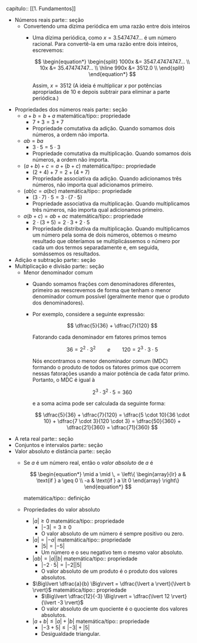 capítulo:: [[1. Fundamentos]]

- Números reais
  parte:: seção
	- Convertendo uma dízima periódica em uma razão entre dois inteiros
		- Uma dízima periódica, como $x = 3.5474747 \text{...}$ é um número racional. Para convertê-la em uma razão entre dois inteiros, escrevemos:
		  
		   $$
		   \begin{equation*}
		   \begin{split}
		   1000x &= 3547.47474747... \\
		   10x &= 35.47474747... \\
		   \hline
		   990x &= 3512.0 \\ 
		   \end{split}
		   \end{equation*}
		   $$
		  
		  Assim, $x = 3512$ (A ideia é multiplicar $x$ por potências apropriadas de 10 e depois subtrair para eliminar a parte periódica.)
- Propriedades dos números reais
  parte:: seção
	- $a + b = b + a$
	  matemática/tipo:: propriedade
		- $7 + 3 = 3 + 7$
		- Propriedade comutativa da adição. Quando somamos dois números, a ordem não importa.
	- $ab = ba$
		- $3 \cdot 5 = 5 \cdot 3$
		- Propriedade comutativa da multiplicação. Quando somamos dois números, a ordem não importa.
	- $(a + b) + c = a + (b + c)$
	  matemática/tipo:: propriedade
		- $(2 + 4) + 7 = 2 + (4 + 7)$
		- Propriedade associativa da adição. Quando adicionamos três números, não importa qual adicionamos primeiro.
	- $(ab)c = a(bc)$
	  matemática/tipo:: propriedade
		- $(3 \cdot 7) \cdot 5 = 3 \cdot (7 \cdot 5)$
		- Propriedade associativa da multiplicação. Quando multiplicamos três números, não importa qual adicionamos primeiro.
	- $a(b + c) = ab + ac$
	  matemática/tipo:: propriedade
		- $2 \cdot (3 + 5) = 2 \cdot 3 + 2 \cdot 5$
		- Propriedade distributiva da multiplicação. Quando multiplicamos um número pela soma de dois números, obtemos o mesmo resultado que obteríamos se multiplicássemos o número por cada um dos termos separadamente e, em seguida, somássemos os resultados.
- Adição e subtração
  parte:: seção
- Multiplicação e divisão
  parte:: seção
	- Menor denominador comum
		- Quando somamos frações com denominadores diferentes, primeiro as reescrevemos de forma que tenham o menor denominador comum possível (geralmente menor que o produto dos denominadores).
		- Por exemplo, considere a seguinte expressão:
		  
		  $$
		  \dfrac{5}{36} + \dfrac{7}{120}
		  $$
		  
		  Fatorando cada denominador em fatores primos temos
		  
		  $$
		  36 = 2^2 \cdot 3^2 \qquad e \qquad 120 = 2^3 \cdot 3 \cdot 5
		  $$
		  
		  Nós encontramos o menor denominador comum (MDC) formando o produto de todos os fatores primos que ocorrem nessas fatorações usando a maior potência de cada fator primo. Portanto, o MDC é igual à
		  
		  $$
		  2^3 \cdot 3 ^ 2\cdot 5 = 360
		  $$
		  
		  e a soma acima pode ser calculada da seguinte forma:
		  
		  $$
		  \dfrac{5}{36} + \dfrac{7}{120} = \dfrac{5 \cdot 10}{36 \cdot 10} + \dfrac{7 \cdot 3}{120 \cdot 3} = \dfrac{50}{360} + \dfrac{21}{360} = \dfrac{71}{360}
		  $$
- A reta real
  parte:: seção
- Conjuntos e intervalos
  parte:: seção
- Valor absoluto e distância
  parte:: seção
	- Se $a$ é um número real, então o *valor absoluto* de $a$ é
	  
	  $$
	  \begin{equation*}
	  \mid a \mid \, =
	  \left\{
	  \begin{array}{lr}
	  a & \text{if } a \geq 0 \\
	  -a & \text{if } a \lt 0
	  \end{array}
	  \right\}
	  \end{equation*}
	  $$
	  
	  matemática/tipo:: definição
	- Propriedades do valor absoluto
		- $\lvert a \rvert \geq 0$
		  matemática/tipo:: propriedade
			- $\lvert -3 \rvert = 3 \geq 0$
			- O valor absoluto de um número é sempre positivo ou zero.
		- $\lvert a \rvert = \lvert -a \rvert$
		  matemática/tipo:: propriedade
			- $\lvert 5 \rvert = \lvert -5 \rvert$
			- Um número e o seu negativo tem o mesmo valor absoluto.
		- $\lvert ab \rvert = \lvert a \rvert \lvert b \rvert$
		  matemática/tipo:: propriedade
			- $\lvert -2 \cdot 5 \rvert = \lvert -2 \rvert \lvert 5 \rvert$
			- O valor absoluto de um produto é o produto dos valores absolutos.
		- $\Big\lvert \dfrac{a}{b} \Big\rvert = \dfrac{\lvert a \rvert}{\lvert b \rvert}$
		  matemática/tipo:: propriedade
			- $\Big\lvert \dfrac{12}{-3} \Big\rvert = \dfrac{\lvert 12 \rvert}{\lvert -3 \rvert}$
			- O valor absoluto de um quociente é o quociente dos valores absolutos.
		- $\lvert a + b \rvert \leq \lvert a \rvert + \lvert b \rvert$
		  matemática/tipo:: propriedade
			- $\lvert -3 + 5 \rvert \leq \lvert -3 \rvert + \lvert 5\rvert$
			- Desigualdade triangular.